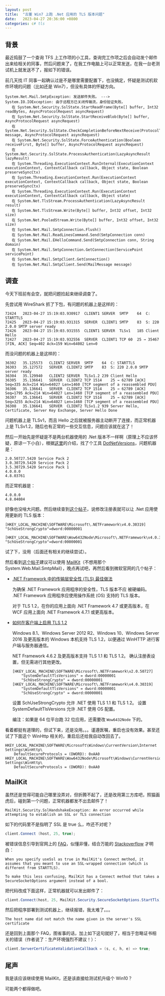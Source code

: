 ```yaml
---
layout: post
title:  "古董 Win7 上跑 .Net 应用的 TLS 版本问题"
date:   2023-04-27 20:36:00 +0800
categories: c# tls
---
```


## 背景

最近捣鼓了一个查询 TFS 上工作项的小工具，查询完工作项之后会自动发个邮件出来给相关的同事，然后问题来了，在我工作电脑上可以正常发送，在我一台老测试机上就发送不了，报如下的错误。

前几天找 IT 同事一起确认过是不是哪里需要配置下，也没搞定，怀疑是测试机软件环境的问题（比如还是 Win7），但没有具体的怀疑方向。

```plaintext
System.Net.Mail.SmtpException: 发送邮件失败。 ---> System.IO.IOException: 由于远程方已关闭传输流，身份验证失败。
   在 System.Net.Security.SslState.StartReadFrame(Byte[] buffer, Int32 readBytes, AsyncProtocolRequest asyncRequest)
   在 System.Net.Security.SslState.StartReceiveBlob(Byte[] buffer, AsyncProtocolRequest asyncRequest)
   在 System.Net.Security.SslState.CheckCompletionBeforeNextReceive(ProtocolToken message, AsyncProtocolRequest asyncRequest)
   在 System.Net.Security.SslState.ForceAuthentication(Boolean receiveFirst, Byte[] buffer, AsyncProtocolRequest asyncRequest)
   在 System.Net.Security.SslState.ProcessAuthentication(LazyAsyncResult lazyResult)
   在 System.Threading.ExecutionContext.RunInternal(ExecutionContext executionContext, ContextCallback callback, Object state, Boolean preserveSyncCtx)
   在 System.Threading.ExecutionContext.Run(ExecutionContext executionContext, ContextCallback callback, Object state, Boolean preserveSyncCtx)
   在 System.Threading.ExecutionContext.Run(ExecutionContext executionContext, ContextCallback callback, Object state)
   在 System.Net.TlsStream.ProcessAuthentication(LazyAsyncResult result)
   在 System.Net.TlsStream.Write(Byte[] buffer, Int32 offset, Int32 size)
   在 System.Net.PooledStream.Write(Byte[] buffer, Int32 offset, Int32 size)
   在 System.Net.Mail.SmtpConnection.Flush()
   在 System.Net.Mail.ReadLinesCommand.Send(SmtpConnection conn)
   在 System.Net.Mail.EHelloCommand.Send(SmtpConnection conn, String domain)
   在 System.Net.Mail.SmtpConnection.GetConnection(ServicePoint servicePoint)
   在 System.Net.Mail.SmtpClient.GetConnection()
   在 System.Net.Mail.SmtpClient.Send(MailMessage message)
```
## 调查

今天下班前有会空，就把问题捡起来继续调查了。

先尝试用 WireShark 抓了下包，有问题的机器上是这样的：

```plaintext
72424	2023-04-27 15:19:03.930917	CLIENT1	SERVER	SMTP	64	C: STARTTLS
72425	2023-04-27 15:19:03.931315	SERVER	CLIENT1	SMTP	83	S: 220 2.0.0 SMTP server ready
72426	2023-04-27 15:19:03.931555	CLIENT1	SERVER	TLSv1	185	Client Hello
72427	2023-04-27 15:19:03.932556	SERVER	CLIENT1	TCP	60	25 → 35467 [FIN, ACK] Seq=402 Ack=159 Win=64082 Len=0

```

而没问题的机器上是这样的：

```plaintext
36302	35.125573	CLIENT2	SERVER	SMTP	64	C: STARTTLS
36303	35.127572	SERVER	CLIENT2	SMTP	83	S: 220 2.0.0 SMTP server ready
36304	35.129940	CLIENT2	SERVER	TLSv1.2	239	Client Hello
36305	35.136641	SERVER	CLIENT2	TCP	1514	25 → 62789 [ACK] Seq=335 Ack=214 Win=64027 Len=1460 [TCP segment of a reassembled PDU]
36306	35.136641	SERVER	CLIENT2	TCP	1514	25 → 62789 [ACK] Seq=1795 Ack=214 Win=64027 Len=1460 [TCP segment of a reassembled PDU]
36307	35.136641	SERVER	CLIENT2	TCP	1514	25 → 62789 [ACK] Seq=3255 Ack=214 Win=64027 Len=1460 [TCP segment of a reassembled PDU]
36308	35.136641	SERVER	CLIENT2	TLSv1.2	939	Server Hello, Certificate, Server Key Exchange, Server Hello Done
```

问题机器上是 TLSv1，而且 Hello 之后就被服务器主动断开了连接，而正常机器上是 TLSv1.2，随后也有正常的一些交互信息，问题应该就在这了！

然后一开始先是怀疑是不是两台机器使用的 .Net 版本不一样啊（原理上不应该怀疑，原谅一下小白），根据[这里](https://learn.microsoft.com/zh-cn/dotnet/framework/migration-guide/how-to-determine-which-versions-are-installed)的介绍，找了个工具 [DotNetVersions](https://github.com/jmalarcon/DotNetVersions)，问题机器是：

```plaintext
2.0.50727.5420 Service Pack 2
3.0.30729.5420 Service Pack 2
3.5.30729.5420 Service Pack 1
4.0.0.0
4.8.03761
```

而正常机器是：

```plaintext
4.0.0.0
4.8.04084
```

好像也没啥大问题。然后继续查到[这个帖子](https://www.cnblogs.com/Charltsing/p/Net4TLS12.html)，说修改注册表就可以让 .Net 应用使用更新的 TLS 版本：

```plaintext
[HKEY_LOCAL_MACHINE\SOFTWARE\Microsoft\.NETFramework\v4.0.30319]
"SchUseStrongCrypto"=dword:00000001

[HKEY_LOCAL_MACHINE\SOFTWARE\Wow6432Node\Microsoft\.NETFramework\v4.0.30319]
"SchUseStrongCrypto"=dword:00000001
```

试了下，没用（后面还有相关的继续尝试）。

然后看到[这个帖子](https://blog.csdn.net/ken_io/article/details/104762653)建议可以使用 [MailKit](https://github.com/jstedfast/MailKit)（不想用那个 System.Web.Mail.SmtpMail），晚点再试吧，再然后看到微软官网的几个帖子：

* [.NET Framework 中的传输层安全性 (TLS) 最佳做法](https://learn.microsoft.com/zh-cn/dotnet/framework/network-programming/tls)
  
  为确保 .NET Framework 应用程序的安全性，TLS 版本不应 被硬编码。 .NET Framework 应用程序应使用操作系统 (OS) 支持的 TLS 版本。

  对于 TLS 1.2，在你的应用上面向 .NET Framework 4.7 或更高版本，在 WCF 应用上面向 .NET Framework 4.7.1 或更高版本。

* [如何在客户端上启用 TLS 1.2](https://learn.microsoft.com/zh-cn/mem/configmgr/core/plan-design/security/enable-tls-1-2-client)

  Windows 8.1、Windows Server 2012 R2、Windows 10、Windows Server 2016 及更高版本的 Windows 本机支持 TLS 1.2，以便通过 WinHTTP 进行客户端与服务器通信。

  NET Framework 4.6.2 及更高版本支持 TLS 1.1 和 TLS 1.2。 确认注册表设置，但无需进行其他更改。

  ```plaintext
  [HKEY_LOCAL_MACHINE\SOFTWARE\Microsoft\.NETFramework\v2.0.50727]
      "SystemDefaultTlsVersions" = dword:00000001
      "SchUseStrongCrypto" = dword:00000001
  [HKEY_LOCAL_MACHINE\SOFTWARE\Microsoft\.NETFramework\v4.0.30319]
      "SystemDefaultTlsVersions" = dword:00000001
      "SchUseStrongCrypto" = dword:00000001
  ```

  设置 SchUseStrongCrypto 允许 .NET 使用 TLS 1.1 和 TLS 1.2。 设置 SystemDefaultTlsVersions 允许 .NET 使用 OS 配置。

  编注：如果是 64 位平台跑 32 位应用，还需要改 `Wow6432Node` 下的。
	  
看着都挺有道理的，但试下来，还是没用。。。谨遵医嘱，重启也没有效果。甚至还试了下面这个 WinHttp 相关的，重启后还给我自动改回去了。

  ```plaintext
  HKEY_LOCAL_MACHINE\SOFTWARE\Microsoft\Windows\CurrentVersion\Internet Settings\WinHttp\
      DefaultSecureProtocols = (DWORD): 0xAA0
  HKEY_LOCAL_MACHINE\SOFTWARE\Wow6432Node\Microsoft\Windows\CurrentVersion\Internet Settings\WinHttp\
      DefaultSecureProtocols = (DWORD): 0xAA0
  ```

## MailKit

虽然还是觉得可能自己哪里没弄对，但折腾不起了，还是改用第三方库吧，照猫画虎后，碰到第一个问题，正常机器都发不出去邮件了！

```plaintext
MailKit.Security.SslHandshakeException: An error occurred while attempting to establish an SSL or TLS connection
```

如下的代码里不是指明了 SSL 是 true 么，咋还不对呢？

```csharp
client.Connect (host, 25, true);
```

被错误信息引导到官网上的 [FAQ](https://github.com/jstedfast/MailKit/blob/master/FAQ.md#ssl-handshake-exception)，似懂非懂，结合万能的 [Stackoverflow](https://stackoverflow.com/questions/57008081/when-is-it-necessary-to-enable-ssl-on-mailkit) 才明白：

```plaintext
When you specify useSsl as true in MailKit's Connect method, it assumes that you meant to use an SSL-wrapped connection (which is different from STARTTLS).

To make this less confusing, MailKit has a Connect method that takes a SecureSocketOptions argument instead of a bool.
```

把代码改成下面这样，正常机器就可以发出邮件了：

```csharp
client.Connect(host, 25, MailKit.Security.SecureSocketOptions.StartTls);
```

然后把程序部署到测试机器上，继续报错，我太难了。。。

```plaintext
The host name did not match the name given in the server's SSL certificate
```

还是回到上面那个 FAQ，图省事的话，加上如下这句就好了，相当于忽略证书相关的错误（作者说了：生产环境强烈不建议！）：

```csharp
client.ServerCertificateValidationCallback = (s, c, h, e) => true;
```

## 尾声

我是该应该继续使用 MailKit，还是该直接给测试机升级个 Win10？

可能两个都得做吧。

<script src="https://utteranc.es/client.js"
        repo="yingang/yingang.github.io"
        issue-term="pathname"
        label="Comment"
        theme="github-light"
        crossorigin="anonymous"
        async>
</script>